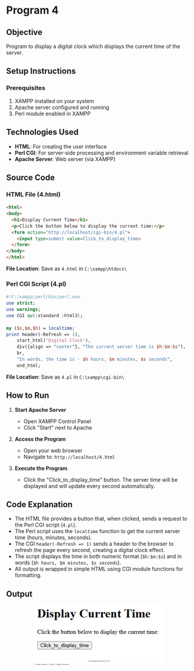 # Program 4

## Objective
Program to display a digital clock which displays the current time of the server.  

## Setup Instructions

### Prerequisites
1. XAMPP installed on your system
2. Apache server configured and running
3. Perl module enabled in XAMPP

## Technologies Used
- **HTML**: For creating the user interface
- **Perl CGI**: For server-side processing and environment variable retrieval
- **Apache Server**: Web server (via XAMPP)

## Source Code

### HTML File (4.html)
```html
<html>
<body>
  <h1>Display Current Time</h1>
  <p>Click the button below to display the current time:</p>
  <form action="http://localhost/cgi-bin/4.pl">
    <input type=submit value=Click_to_display_time>
  </form>
</body>
</html>
```

**File Location**: Save as `4.html` in `C:\xampp\htdocs\`

### Perl CGI Script (4.pl)

```perl
#!C:/xampp/perl/bin/perl.exe
use strict;
use warnings;
use CGI qw(:standard :html3);

my ($s,$m,$h) = localtime;
print header(-Refresh => 1),
    start_html('Digital Clock'),
    div({align => "center"}, "The current server time is $h:$m:$s"),
    br,
    "In words, the time is - $h hours, $m minutes, $s seconds",
    end_html;
```

**File Location**: Save as `4.pl` in `C:\xampp\cgi-bin\`

## How to Run

1. **Start Apache Server**
   - Open XAMPP Control Panel
   - Click "Start" next to Apache

2. **Access the Program**
   - Open your web browser
   - Navigate to: `http://localhost/4.html`

3. **Execute the Program**
   - Click the "Click_to_display_time" button. The server time will be displayed and will update every second automatically.

## Code Explanation

- The HTML file provides a button that, when clicked, sends a request to the Perl CGI script (`4.pl`).
- The Perl script uses the `localtime` function to get the current server time (hours, minutes, seconds).
- The CGI `header(-Refresh => 1)` sends a header to the browser to refresh the page every second, creating a digital clock effect.
- The script displays the time in both numeric format (`$h:$m:$s`) and in words (`$h hours, $m minutes, $s seconds`).
- All output is wrapped in simple HTML using CGI module functions for formatting.

## Output 

<p align="center">
  <img src="./o1.png" alt="Output 1" width="70%">
  <br>
  <img src="./o2.png" alt="Output 2" width="70%">
</p>
